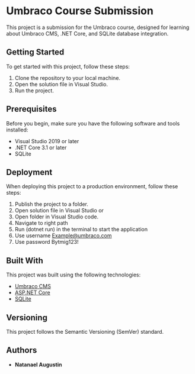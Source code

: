 # Umbraco Course Submission

This project is a submission for the Umbraco course, designed for learning about Umbraco CMS, .NET Core, and SQLite database integration.

## Getting Started

To get started with this project, follow these steps:

1. Clone the repository to your local machine.
2. Open the solution file in Visual Studio.
3. Run the project.

## Prerequisites

Before you begin, make sure you have the following software and tools installed:

- Visual Studio 2019 or later
- .NET Core 3.1 or later
- SQLite


## Deployment

When deploying this project to a production environment, follow these steps:

1. Publish the project to a folder.
2. Open solution file in Visual Studio or
3. Open folder in Visual Studio code.
4. Navigate to right path
5. Run (dotnet run) in the terminal to start the application
6. Use username Example@umbraco.com
7. Use password Bytmig123!

## Built With

This project was built using the following technologies:

- [Umbraco CMS](https://umbraco.com/)
- [ASP.NET Core](https://dotnet.microsoft.com/apps/aspnet)
- [SQLite](https://www.sqlite.org/)

## Versioning

This project follows the Semantic Versioning (SemVer) standard.

## Authors

- **Natanael Augustin**

